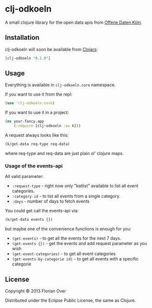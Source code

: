 # clj-odkoeln

A small clojure library for the open data apis from [Offene Daten Köln](http://www.offenedaten-koeln.de/offene-daten/).

## Installation

clj-odkoeln will soon be available from [Clojars](http://clojars.org/clj-odkoeln):
```clojure
[clj-odkoeln "0.1.0"]
```

## Usage

Everything is available in `clj-odkoeln.core` namespace.

If you want to use it from the repl:
```clojure
(use 'clj-odkoeln.core)
```

If you want to use it in a project:
```clojure
(ns your-fancy.app
    (:require [clj-odkoeln :as k]))
```

A request always looks like this:
```clojure
(k/get-data req-type req-data)
```
where req-type and req-data are just plain ol' clojure maps.

### Usage of the events-api

All valid parameter:
* `:request-type` - right now only "katlist" available to list all event categories.
* `:category-id` - to list all events from a single category.
* `:days` - number of days to fetch events

You could get call the events-api via:
```clojure
(k/get-data events {})
```

but maybe one of the convenience functions is enough for you:
* `(get-events)` - to get all the events for the next 7 days.
* `(get-events {})` - get the events and add request parameter as you wish
* `(get-event-categories)` - to get all event categories
* `(get-events-by-categorie id)` - to get all events with a specific categorie


## License

Copyright © 2013 Florian Over

Distributed under the Eclipse Public License, the same as Clojure.

